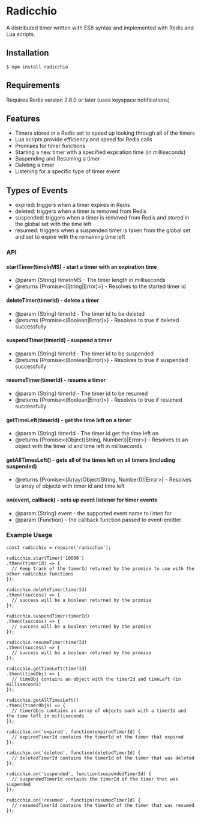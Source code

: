 # Radicchio
A distributed timer written with ES6 syntax and implemented with Redis and Lua scripts.

## Installation
```
$ npm install radicchio
```

## Requirements
Requires Redis version 2.8.0 or later (uses keyspace notifications)

## Features
- Timers stored in a Redis set to speed up looking through all of the timers
- Lua scripts provide efficiency and speed for Redis calls
- Promises for timer functions
- Starting a new timer with a specified expiration time (in milliseconds)
- Suspending and Resuming a timer
- Deleting a timer
- Listening for a specific type of timer event

## Types of Events
- expired: triggers when a timer expires in Redis
- deleted: triggers when a timer is removed from Redis
- suspended: triggers when a timer is removed from Redis and stored in the global set with the time left
- resumed: triggers when a suspended timer is taken from the global set and set to expire with the remaining time left

### API
#### startTimer(timeInMS) - start a timer with an expiration time
- @param {String} timeInMS - The timer length in milliseconds
- @returns {Promise<(String|Error)>} - Resolves to the started timer id

#### deleteTimer(timerId) - delete a timer
- @param {String} timerId - The timer id to be deleted
- @returns {Promise<(Boolean|Error)>} - Resolves to true if deleted successfully

#### suspendTimer(timerId) - suspend a timer
- @param {String} timerId - The timer id to be suspended
- @returns {Promise<(Boolean|Error)>} - Resolves to true if suspended successfully

#### resumeTimer(timerId) - resume a timer
- @param {String} timerId - The timer id to be resumed
- @returns {Promise<(Boolean|Error)>} - Resolves to true if resumed successfully

#### getTimeLeft(timerId) - get the time left on a timer
- @param {String} timerId - The timer id get the time left on
- @returns {Promise<(Object(String, Number))|Error>} - Resolves to an object with the timer id and time left in milliseconds

#### getAllTimesLeft() - gets all of the times left on all timers (including suspended)
- @returns {Promise<(Array(Object(String, Number)))|Error>} - Resolves to array of objects with timer id and time left

#### on(event, callback) - sets up event listener for timer events
- @param {String} event - the supported event name to listen for
- @param {Function} - the callback function passed to event-emitter

### Example Usage
```
const radicchio = require('radicchio');

radicchio.startTimer('10000')
.then((timerId) => {
  // Keep track of the timerId returned by the promise to use with the other radicchio functions
});

radicchio.deleteTimer(timerId)
.then((success) => {
  // success will be a boolean returned by the promise
});

radicchio.suspendTimer(timerId)
.then((success) => {
  // success will be a boolean returned by the promise
});

radicchio.resumeTimer(timerId)
.then((success) => {
  // success will be a boolean returned by the promise
});

radicchio.getTimeLeft(timerId)
.then((timeObj) => {
  // timeObj contains an object with the timerId and timeLeft (in milliseconds)
});

radicchio.getAllTimesLeft()
.then((timerObjs) => {
  // timerObjs contains an array of objects each with a timerId and the time left in milliseconds
});

radicchio.on('expired', function(expiredTimerId) {
  // expiredTimerId contains the timerId of the timer that expired
});

radicchio.on('deleted', function(deletedTimerId) {
  // deletedTimerId contains the timerId of the timer that was deleted
});

radicchio.on('suspended', function(suspendedTimerId) {
  // suspendedTimerId contains the timerId of the timer that was suspended
});

radicchio.on('resumed', function(resumedTimerId) {
  // resumedTimerId contains the timerId of the timer that was resumed
});
```
